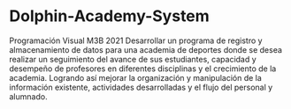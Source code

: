 # Dolphin-Academy-System
Programación Visual M3B 2021
Desarrollar un programa de registro y almacenamiento de datos para una academia de deportes donde se desea realizar un seguimiento del avance de sus estudiantes, capacidad y desempeño de profesores en diferentes disciplinas y el crecimiento de la academia.
Logrando así mejorar la organización y manipulación de la información existente, actividades desarrolladas y el flujo del personal y alumnado.
